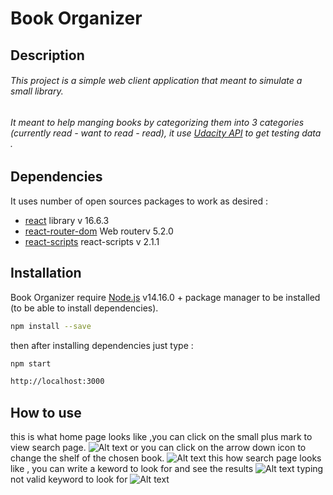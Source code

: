 # Book Organizer 
## Description
###### This project is a simple web client application that meant to simulate a small library.
###### It meant to help manging books by categorizing them into 3 categories (currently read - want to read - read), it use [Udacity API](https://reactnd-books-api.udacity.com) to get testing data .
## Dependencies 
It uses number of open sources packages to work as desired :
- [react](https://reactjs.org/) library v 16.6.3 
- [react-router-dom](https://reactrouter.com/) Web routerv 5.2.0
- [react-scripts](https://www.npmjs.com/package/react-scripts) react-scripts v 2.1.1 

## Installation
Book Organizer  require [Node.js](https://nodejs.org/en/) v14.16.0 + package manager to be installed 
(to be able to install dependencies).
```sh
npm install --save
```
then after installing dependencies just type :
```sh
npm start
```
```sh
http://localhost:3000 
``` 
## How to use
this is what home page looks like ,you can click on the small plus mark  to view search page. 
![Alt text](https://github.com/mosamy9621/BookOrganizer/blob/home-page.png)
 or you can click on the arrow down icon to change the shelf of the chosen book.
![Alt text](https://github.com/mosamy9621/BookOrganizer/blob/home-page-shelf.png) 
this how search page looks like , you can write a keword to look for and see the results
![Alt text](https://github.com/mosamy9621/BookOrganizer/blob/search-page-result.png) 
typing not valid keyword to look for
![Alt text](https://github.com/mosamy9621/BookOrganizer/blob/search-page-no-result.png) 
